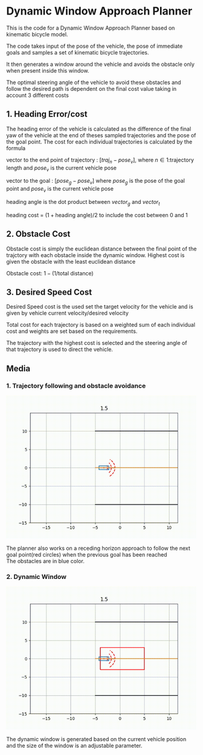 # Dynamic Window Approach Planner

This is the code for a Dynamic Window Approach Planner based on kinematic bicycle model.

The code takes input of the pose of the vehicle, the pose of immediate goals and samples a set of kinematic bicycle trajectories.

It then generates a window around the vehicle and avoids the obstacle only when present inside this window.

The optimal steering angle of the vehicle to avoid these obstacles and follow the desired path is dependent on the final cost value taking in account 3 different costs

## 1. Heading Error/cost 
The heading error of the vehicle is calculated as the difference of the final yaw of the vehicle at the end of theses sampled trajectories and the pose of the goal point.
The cost for each individual trajectories is calculated by the formula 

vector to the end point of trajectory : $[traj_n - pose_v]$, where $n \in \text{1:trajectory length}$ and $pose_v$ is the current vehicle pose

vector to the goal  : $[pose_g - pose_v]$ where $pose_g$ is the pose of the goal point and $pose_v$ is the current vehicle pose

heading angle is the dot product between $vector_g$ and $vector_t$

heading cost = $(1+\text{heading angle})/2$ to include the cost between 0 and 1

## 2. Obstacle Cost
Obstacle cost is simply the euclidean distance between the final point of the trajctory with each obstacle inside the dynamic window.
Highest cost is given the obstacle with the least euclidean distance

Obstacle cost: $1-(1/\text{total distance})$

## 3. Desired Speed Cost
Desired Speed cost is the used set the target velocity for the vehicle and is given by $\text{vehicle current velocity}/ \text{desired velocity}$

Total cost for each trajectory is based on a weighted sum of each individual cost and weights are set based on the requirements.

The trajectory with the highest cost is selected and the steering angle of that trajectory is used to direct the vehicle.

## Media
### 1. Trajectory following and obstacle avoidance
![video](https://github.com/saksham18kukreja/DWA_Planner/blob/main/media/video.gif)

The planner also works on a receding horizon approach to follow the next goal point(red circles) when the previous goal has been reached<br>
The obstacles are in blue color.

### 2. Dynamic Window
![video](https://github.com/saksham18kukreja/DWA_Planner/blob/main/media/video_window.gif)

The dynamic window is generated based on the current vehicle position and the size of the window is an adjustable parameter.

